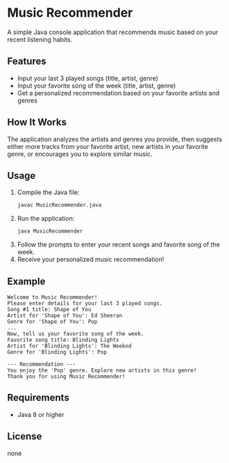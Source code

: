 # Music Recommender

A simple Java console application that recommends music based on your recent listening habits.

## Features
- Input your last 3 played songs (title, artist, genre)
- Input your favorite song of the week (title, artist, genre)
- Get a personalized recommendation based on your favorite artists and genres

## How It Works
The application analyzes the artists and genres you provide, then suggests either more tracks from your favorite artist, new artists in your favorite genre, or encourages you to explore similar music.

## Usage
1. Compile the Java file:
   ```sh
   javac MusicRecommender.java
   ```
2. Run the application:
   ```sh
   java MusicRecommender
   ```
3. Follow the prompts to enter your recent songs and favorite song of the week.
4. Receive your personalized music recommendation!

## Example
```
Welcome to Music Recommender!
Please enter details for your last 3 played songs.
Song #1 title: Shape of You
Artist for 'Shape of You': Ed Sheeran
Genre for 'Shape of You': Pop
...
Now, tell us your favorite song of the week.
Favorite song title: Blinding Lights
Artist for 'Blinding Lights': The Weeknd
Genre for 'Blinding Lights': Pop

--- Recommendation ---
You enjoy the 'Pop' genre. Explore new artists in this genre!
Thank you for using Music Recommender!
```

## Requirements
- Java 8 or higher

## License
none